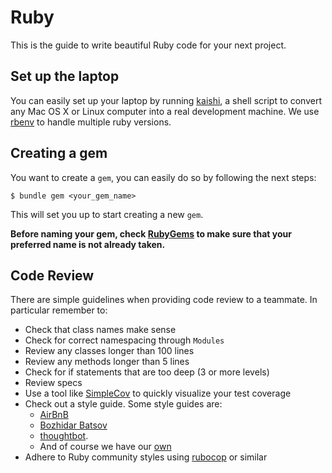 # Ruby

This is the guide to write beautiful Ruby code for your next project.

## Set up the laptop

You can easily set up your laptop by running [kaishi](https://github.com/IcaliaLabs/kaishi), a shell script to convert any Mac OS X or Linux computer into a real development machine. We use [rbenv](https://github.com/sstephenson/rbenv) to handle multiple ruby versions.

## Creating a gem

You want to create a `gem`, you can easily do so by following the next steps:

```console
$ bundle gem <your_gem_name>
```

This will set you up to start creating a new `gem`.

**Before naming your gem, check [RubyGems](https://rubygems.org/) to make sure that your preferred name is not already taken.**

## Code Review

There are simple guidelines when providing code review to a teammate. In particular remember to:

* Check that class names make sense
* Check for correct namespacing through `Modules`
* Review any classes longer than 100 lines
* Review any methods longer than 5 lines
* Check for if statements that are too deep (3 or more levels)
* Review specs
* Use a tool like [SimpleCov](https://github.com/colszowka/simplecov) to quickly visualize your test coverage
* Check out a style guide. Some style guides are: 
  * [AirBnB](https://github.com/airbnb/ruby)
  * [Bozhidar Batsov](https://github.com/bbatsov/ruby-style-guide)
  * [thoughtbot](https://github.com/thoughtbot/guides/tree/master/style/ruby).
  * And of course we have our [own](https://github.com/IcaliaLabs/icalia_guides/blob/master/ruby/CODE_CONVENTION.md)
* Adhere to Ruby community styles using [rubocop](https://github.com/bbatsov/rubocop) or similar
